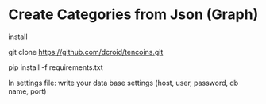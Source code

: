 # Create Categories from Json (Graph)

install

git clone https://github.com/dcroid/tencoins.git

pip install -f requirements.txt

In settings file:
write your data base settings (host, user, password, db name, port)